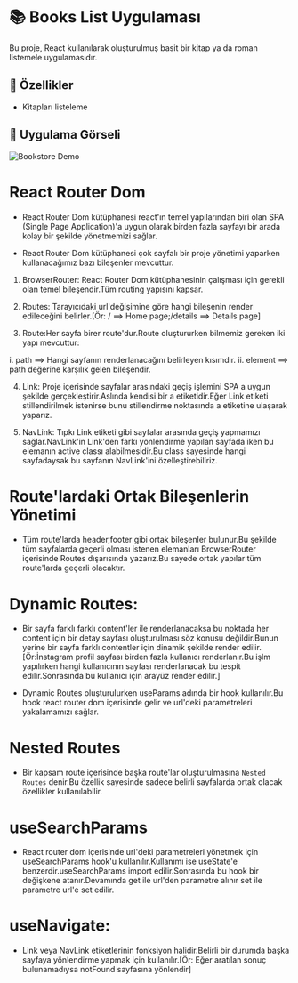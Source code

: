 # 📚 Books List Uygulaması

Bu proje, React kullanılarak oluşturulmuş basit bir kitap ya da roman listemele uygulamasıdır.

## 🚀 Özellikler

- Kitapları listeleme


## 🎥 Uygulama Görseli

![Bookstore Demo](./images/bookstore.gif)




# React Router Dom

- React Router Dom kütüphanesi react'ın temel yapılarından biri olan SPA (Single Page Application)'a uygun olarak birden fazla sayfayı bir arada kolay bir şekilde yönetmemizi sağlar.

- React Router Dom kütüphanesi çok sayfalı bir proje yönetimi yaparken kullanacağımız bazı bileşenler mevcuttur.

1. BrowserRouter: React Router Dom kütüphanesinin çalışması için gerekli olan temel bileşendir.Tüm routing yapısını kapsar.

2. Routes: Tarayıcıdaki url'değişimine göre hangi bileşenin render edileceğini belirler.[Ör: / ==> Home page;/details ==> Details page]

3. Route:Her sayfa birer route'dur.Route oluştururken bilmemiz gereken iki yapı mevcuttur:

i. path ==> Hangi sayfanın renderlanacağını belirleyen kısımdır.
ii. element ==> path değerine karşılık gelen bileşendir.

4. Link: Proje içerisinde sayfalar arasındaki geçiş işlemini SPA a uygun şekilde gerçekleştirir.Aslında kendisi bir a etiketidir.Eğer Link etiketi stillendirilmek istenirse bunu stillendirme noktasında a etiketine ulaşarak yaparız.

5. NavLink: Tıpkı Link etiketi gibi sayfalar arasında geçiş yapmamızı sağlar.NavLink'in Link'den farkı yönlendirme yapılan sayfada iken bu elemanın active classı alabilmesidir.Bu class sayesinde hangi sayfadaysak bu sayfanın NavLink'ini özelleştirebiliriz.

# Route'lardaki Ortak Bileşenlerin Yönetimi

- Tüm route'larda header,footer gibi ortak bileşenler bulunur.Bu şekilde tüm sayfalarda geçerli olması istenen elemanları BrowserRouter içerisinde Routes dışarısında yazarız.Bu sayede ortak yapılar tüm route'larda geçerli olacaktır.

# Dynamic Routes:

- Bir sayfa farklı farklı content'ler ile renderlanacaksa bu noktada her content için bir detay sayfası oluşturulması söz konusu değildir.Bunun yerine bir sayfa farklı contentler için dinamik şekilde render edilir.[Ör:İnstagram profil sayfası birden fazla kullanıcı renderlanır.Bu işlm yapılırken hangi kullanıcının sayfası renderlanacak bu tespit edilir.Sonrasında bu kullanıcı için arayüz render edilir.]

- Dynamic Routes oluşturulurken useParams adında bir hook kullanılır.Bu hook react router dom içerisinde gelir ve url'deki parametreleri yakalamamızı sağlar.

# Nested Routes

- Bir kapsam route içerisinde başka route'lar oluşturulmasına `Nested Routes` denir.Bu özellik sayesinde sadece belirli sayfalarda ortak olacak özellikler kullanılabilir.

# useSearchParams

- React router dom içerisinde url'deki parametreleri yönetmek için useSearchParams hook'u kullanılır.Kullanımı ise useState'e benzerdir.useSearchParams import edilir.Sonrasında bu hook bir değişkene atanır.Devamında get ile url'den parametre alınır set ile parametre url'e set edilir.

# useNavigate:

- Link veya NavLink etiketlerinin fonksiyon halidir.Belirli bir durumda başka sayfaya yönlendirme yapmak için kullanılır.[Ör: Eğer aratılan sonuç bulunamadıysa notFound sayfasına yönlendir]

